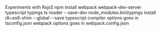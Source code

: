 Experiments with Rxjs5
npm install webpack webpack-dev-server typescript typings ts-loader --save-dev
node_modules\.bin\typings install dt~es6-shim --global --save 
typescript compiler options goes in tsconfig.json
webpack options goes in webpack.config.json